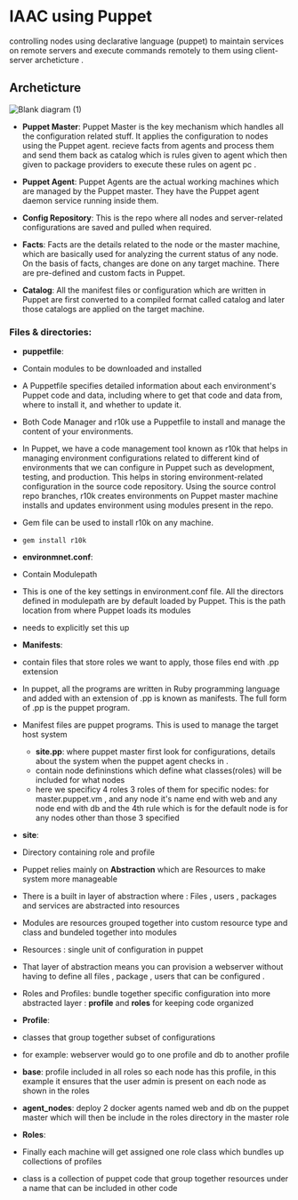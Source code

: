 # IAAC using Puppet
controlling nodes using declarative language (puppet) to maintain services on remote servers and execute commands remotely to them using client-server archeticture .
## Archeticture

![Blank diagram (1)](https://user-images.githubusercontent.com/68178003/101755784-f6ef6680-3add-11eb-83a8-b399b4503ad7.jpeg)

* **Puppet Master**:
Puppet Master is the key mechanism which handles all the configuration related stuff. It applies the configuration to nodes using the Puppet agent. recieve facts from agents and process them and send them back as catalog which is rules given to agent which then given to package providers to execute these rules on agent pc .

* **Puppet Agent**:
Puppet Agents are the actual working machines which are managed by the Puppet master. They have the Puppet agent daemon service running inside them.

* **Config Repository**:
This is the repo where all nodes and server-related configurations are saved and pulled when required.

* **Facts**:
Facts are the details related to the node or the master machine, which are basically used for analyzing the current status of any node. On the basis of facts, changes are done on any target machine. There are pre-defined and custom facts in Puppet.

* **Catalog**:
All the manifest files or configuration which are written in Puppet are first converted to a compiled format called catalog and later those catalogs are applied on the target machine.

### Files & directories:
* **puppetfile**:
* Contain modules to be downloaded and installed
* A Puppetfile specifies detailed information about each environment's Puppet code and data, including where to get that code and data from, where to install it, and whether to update it.

* Both Code Manager and r10k use a Puppetfile to install and manage the content of your environments.
* In Puppet, we have a code management tool known as r10k that helps in managing environment configurations related to different kind of environments that we can configure in Puppet such as development, testing, and production. This helps in storing environment-related configuration in the source code repository. Using the source control repo branches, r10k creates environments on Puppet master machine installs and updates environment using modules present in the repo.

* Gem file can be used to install r10k on any machine.
* `gem install r10k` 
* **environmnet.conf**: 
* Contain Modulepath
* This is one of the key settings in environment.conf file. All the directors defined in modulepath are by default loaded by Puppet. This is the path location from where Puppet loads its modules
* needs to explicitly set this up
* **Manifests**: 
* contain files that store roles we want to apply, those files end with .pp extension
* In puppet, all the programs are written in Ruby programming language and added with an extension of .pp is known as manifests. The full form of .pp is the puppet program.
* Manifest files are puppet programs. This is used to manage the target host system
    * **site.pp**: where puppet master first look for configurations, details about the system when the puppet agent checks in . 
    * contain node defininstions which define what classes(roles) will be included for what nodes 
    * here we specificy 4 roles 3 roles of them for specific nodes: for master.puppet.vm , and any node it's name end with web and any node end with db and the 4th rule which is for the default node is for any nodes other than those 3 specified
* **site**: 
* Directory containing role and profile
* Puppet relies mainly on **Abstraction** which are Resources to make system more manageable 
* There is a built in layer of abstraction where : Files , users , packages and services are abstracted into resources
* Modules are resources grouped together into custom resource type and class and bundeled together into modules
* Resources : single unit of configuration in puppet
* That layer of abstraction means you can provision a webserver without having to define all files , package , users that can be configured .
* Roles and Profiles:
bundle together specific configuration into more abstracted layer : **profile** and **roles** for keeping code organized
* **Profile**: 
* classes that group together subset of configurations
* for example: webserver would go to one profile and db to another profile
* **base**: profile included in all roles so each node has this profile, in this example it ensures that the user admin is present on each node as shown in the roles
* **agent_nodes**: deploy 2 docker agents named web and db on the puppet master which will then be include in the roles directory in the master role 
* **Roles**:
* Finally each machine will get assigned one role class which bundles up collections of profiles 
* class is a collection of puppet code that group together resources under a name that can be included in other code  
